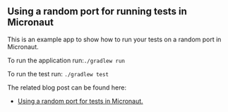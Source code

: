 ## Using a random port for running tests in Micronaut

This is an example app to show how to run your tests on a random port in Micronaut. 

To run the application run:`./gradlew run`

To run the test run: `./gradlew test`

The related blog post can be found here:
- [Using a random port for tests in Micronaut.](https://www.amuponda.com/2020/08/04/using-a-random-open-port-for-tests-in-micronaut/)

